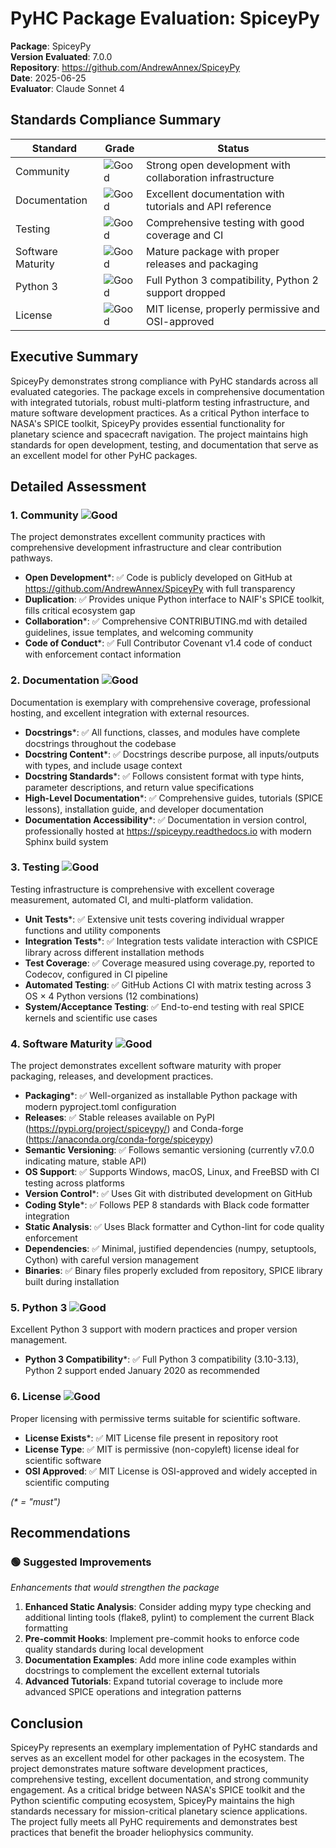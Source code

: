# PyHC Package Evaluation: SpiceyPy

**Package**: SpiceyPy  
**Version Evaluated**: 7.0.0  
**Repository**: https://github.com/AndrewAnnex/SpiceyPy  
**Date**: 2025-06-25  
**Evaluator**: Claude Sonnet 4  

## Standards Compliance Summary

| Standard | Grade | Status |
|----------|-------|--------|
| Community | ![Good](https://img.shields.io/badge/Good-brightgreen.svg) | Strong open development with collaboration infrastructure |
| Documentation | ![Good](https://img.shields.io/badge/Good-brightgreen.svg) | Excellent documentation with tutorials and API reference |
| Testing | ![Good](https://img.shields.io/badge/Good-brightgreen.svg) | Comprehensive testing with good coverage and CI |
| Software Maturity | ![Good](https://img.shields.io/badge/Good-brightgreen.svg) | Mature package with proper releases and packaging |
| Python 3 | ![Good](https://img.shields.io/badge/Good-brightgreen.svg) | Full Python 3 compatibility, Python 2 support dropped |
| License | ![Good](https://img.shields.io/badge/Good-brightgreen.svg) | MIT license, properly permissive and OSI-approved |

## Executive Summary

SpiceyPy demonstrates strong compliance with PyHC standards across all evaluated categories. The package excels in comprehensive documentation with integrated tutorials, robust multi-platform testing infrastructure, and mature software development practices. As a critical Python interface to NASA's SPICE toolkit, SpiceyPy provides essential functionality for planetary science and spacecraft navigation. The project maintains high standards for open development, testing, and documentation that serve as an excellent model for other PyHC packages.

## Detailed Assessment

### 1. Community ![Good](https://img.shields.io/badge/Good-brightgreen.svg)

The project demonstrates excellent community practices with comprehensive development infrastructure and clear contribution pathways.

- **Open Development**\*: ✅ Code is publicly developed on GitHub at https://github.com/AndrewAnnex/SpiceyPy with full transparency
- **Duplication**: ✅ Provides unique Python interface to NAIF's SPICE toolkit, fills critical ecosystem gap
- **Collaboration**\*: ✅ Comprehensive CONTRIBUTING.md with detailed guidelines, issue templates, and welcoming community
- **Code of Conduct**\*: ✅ Full Contributor Covenant v1.4 code of conduct with enforcement contact information

### 2. Documentation ![Good](https://img.shields.io/badge/Good-brightgreen.svg)

Documentation is exemplary with comprehensive coverage, professional hosting, and excellent integration with external resources.

- **Docstrings**\*: ✅ All functions, classes, and modules have complete docstrings throughout the codebase
- **Docstring Content**\*: ✅ Docstrings describe purpose, all inputs/outputs with types, and include usage context
- **Docstring Standards**\*: ✅ Follows consistent format with type hints, parameter descriptions, and return value specifications
- **High-Level Documentation**\*: ✅ Comprehensive guides, tutorials (SPICE lessons), installation guide, and developer documentation
- **Documentation Accessibility**\*: ✅ Documentation in version control, professionally hosted at https://spiceypy.readthedocs.io with modern Sphinx build system

### 3. Testing ![Good](https://img.shields.io/badge/Good-brightgreen.svg)

Testing infrastructure is comprehensive with excellent coverage measurement, automated CI, and multi-platform validation.

- **Unit Tests**\*: ✅ Extensive unit tests covering individual wrapper functions and utility components
- **Integration Tests**\*: ✅ Integration tests validate interaction with CSPICE library across different installation methods
- **Test Coverage**: ✅ Coverage measured using coverage.py, reported to Codecov, configured in CI pipeline
- **Automated Testing**: ✅ GitHub Actions CI with matrix testing across 3 OS × 4 Python versions (12 combinations)
- **System/Acceptance Testing**: ✅ End-to-end testing with real SPICE kernels and scientific use cases

### 4. Software Maturity ![Good](https://img.shields.io/badge/Good-brightgreen.svg)

The project demonstrates excellent software maturity with proper packaging, releases, and development practices.

- **Packaging**\*: ✅ Well-organized as installable Python package with modern pyproject.toml configuration
- **Releases**: ✅ Stable releases available on PyPI (https://pypi.org/project/spiceypy/) and Conda-forge (https://anaconda.org/conda-forge/spiceypy)
- **Semantic Versioning**: ✅ Follows semantic versioning (currently v7.0.0 indicating mature, stable API)
- **OS Support**: ✅ Supports Windows, macOS, Linux, and FreeBSD with CI testing across platforms
- **Version Control**\*: ✅ Uses Git with distributed development on GitHub
- **Coding Style**\*: ✅ Follows PEP 8 standards with Black code formatter integration
- **Static Analysis**: ✅ Uses Black formatter and Cython-lint for code quality enforcement
- **Dependencies**: ✅ Minimal, justified dependencies (numpy, setuptools, Cython) with careful version management
- **Binaries**: ✅ Binary files properly excluded from repository, SPICE library built during installation

### 5. Python 3 ![Good](https://img.shields.io/badge/Good-brightgreen.svg)

Excellent Python 3 support with modern practices and proper version management.

- **Python 3 Compatibility**\*: ✅ Full Python 3 compatibility (3.10-3.13), Python 2 support ended January 2020 as recommended

### 6. License ![Good](https://img.shields.io/badge/Good-brightgreen.svg)

Proper licensing with permissive terms suitable for scientific software.

- **License Exists**\*: ✅ MIT License file present in repository root
- **License Type**: ✅ MIT is permissive (non-copyleft) license ideal for scientific software
- **OSI Approved**: ✅ MIT License is OSI-approved and widely accepted in scientific computing

*(\* = "must")*

## Recommendations

### 🟢 Suggested Improvements
*Enhancements that would strengthen the package*

1. **Enhanced Static Analysis**: Consider adding mypy type checking and additional linting tools (flake8, pylint) to complement the current Black formatting
2. **Pre-commit Hooks**: Implement pre-commit hooks to enforce code quality standards during local development
3. **Documentation Examples**: Add more inline code examples within docstrings to complement the excellent external tutorials
4. **Advanced Tutorials**: Expand tutorial coverage to include more advanced SPICE operations and integration patterns

## Conclusion

SpiceyPy represents an exemplary implementation of PyHC standards and serves as an excellent model for other packages in the ecosystem. The project demonstrates mature software development practices, comprehensive testing, excellent documentation, and strong community engagement. As a critical bridge between NASA's SPICE toolkit and the Python scientific computing ecosystem, SpiceyPy maintains the high standards necessary for mission-critical planetary science applications. The project fully meets all PyHC requirements and demonstrates best practices that benefit the broader heliophysics community.